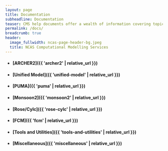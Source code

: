 ```yaml
---
layout: page
title: Documentation
subheadline: Documentation
teaser: CMS help documents offer a wealth of information covering topics such as; getting setup to run UM on ARCHER2, using post-processing and data transfer apps, porting advice, tools and utilities, etc...
permalink: /docs/
breadcrumb: true
header:
  image_fullwidth: ncas-page-header-bg.jpeg
  title: NCAS Computational Modelling Services
---
```


* #### [ARCHER2]({{ 'archer2' | relative_url }})

* #### [Unified Model]({{ 'unified-model' | relative_url }})

* #### [PUMA]({{ 'puma' | relative_url }})

* #### [Monsoon2]({{ 'monsoon2' | relative_url }})

* #### [Rose/Cylc]({{ 'rose-cylc' | relative_url }})

* #### [FCM]({{ 'fcm' | relative_url }})

* #### [Tools and Utilities]({{ 'tools-and-utilities' | relative_url }})

* #### [Miscellaneous]({{ 'miscellaneous' | relative_url }})


